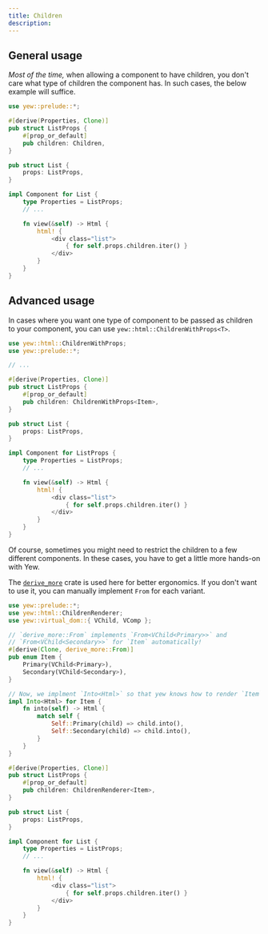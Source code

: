 ```yaml
---
title: Children
description: 
---
```


## General usage

_Most of the time,_ when allowing a component to have children, you don't care 
what type of children the component has. In such cases, the below example will
suffice.

```rust
use yew::prelude::*;

#[derive(Properties, Clone)]
pub struct ListProps {
    #[prop_or_default]
    pub children: Children,
}

pub struct List {
    props: ListProps,
}

impl Component for List {
    type Properties = ListProps;
    // ...

    fn view(&self) -> Html {
        html! {
            <div class="list">
                { for self.props.children.iter() }
            </div>
        }
    }
}
```

## Advanced usage

In cases where you want one type of component to be passed as children to your component,
you can use `yew::html::ChildrenWithProps<T>`.

```rust
use yew::html::ChildrenWithProps;
use yew::prelude::*;

// ...

#[derive(Properties, Clone)]
pub struct ListProps {
    #[prop_or_default]
    pub children: ChildrenWithProps<Item>,
}

pub struct List {
    props: ListProps,
}

impl Component for ListProps {
    type Properties = ListProps;
    // ...

    fn view(&self) -> Html {
        html! {
            <div class="list">
                { for self.props.children.iter() }
            </div>
        }
    }
}
```

Of course, sometimes you might need to restrict the children to a few different
components. In these cases, you have to get a little more hands-on with Yew.

The [`derive_more`](https://github.com/JelteF/derive_more) crate is used here
for better ergonomics. If you don't want to use it, you can manually implement
`From` for each variant.

```rust
use yew::prelude::*;
use yew::html::ChildrenRenderer;
use yew::virtual_dom::{ VChild, VComp };

// `derive_more::From` implements `From<VChild<Primary>>` and
// `From<VChild<Secondary>>` for `Item` automatically!
#[derive(Clone, derive_more::From)]
pub enum Item {
    Primary(VChild<Primary>),
    Secondary(VChild<Secondary>),
}

// Now, we implment `Into<Html>` so that yew knows how to render `Item`.
impl Into<Html> for Item {
    fn into(self) -> Html {
        match self {
            Self::Primary(child) => child.into(),
            Self::Secondary(child) => child.into(),
        }
    }
}

#[derive(Properties, Clone)]
pub struct ListProps {
    #[prop_or_default]
    pub children: ChildrenRenderer<Item>,
}

pub struct List {
    props: ListProps,
}

impl Component for List {
    type Properties = ListProps;
    // ...

    fn view(&self) -> Html {
        html! {
            <div class="list">
                { for self.props.children.iter() }
            </div>
        }
    }
}
```

